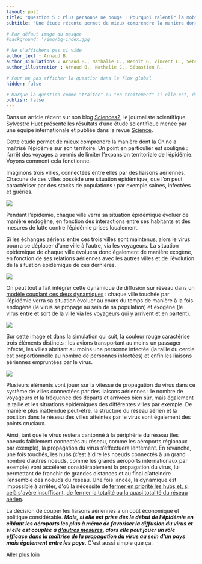 ```yaml
---
layout: post
title: "Question 5 : Plus personne ne bouge ! Pourquoi ralentir la mobilité à longue distance est une bonne idée ?"
subtitle: "Une étude récente permet de mieux comprendre la manière dont la Chine a maîtrisé l’épidémie sur son territoire. Un point en particulier est souligné : l’arrêt des voyages a permis de limiter l’expansion territoriale de l’épidémie. Démonstration !"

# Par défaut image du masque
#background: '/img/bg-index.jpg'

# Ne s'affichera pas si vide
author_text : Arnaud B.
author_simulations : Arnaud B., Nathalie C., Benoît G, Vincent L., Sébastien R.
author_illustration : Arnaud B., Nathalie C., Sébastien R.

# Pour ne pas afficher la question dans le flux global
hidden: false

# Marque la question comme "traitée" ou "en traitement" si elle est, dans cette ordre, publiée ou non
publish: false
---
```


Dans un article récent sur son blog [Sciences2](https://www.lemonde.fr/blog/huet/2020/03/27/covid19-comment-la-chine-a-stoppe-le-virus/), le journaliste scientifique Sylvestre Huet présente les résultats d’une étude scientifique menée par une équipe internationale et publiée dans la revue [Science](https://science.sciencemag.org/content/early/2020/03/25/science.abb4218).

Cette étude permet de mieux comprendre la manière dont la Chine a maîtrisé l’épidémie sur son territoire. Un point en particulier est souligné : l’arrêt des voyages a permis de limiter l’expansion territoriale de l’épidémie.
Voyons comment cela fonctionne.

Imaginons trois villes, connectées entre elles par des liaisons aériennes. Chacune de ces villes possède une situation épidémique, que l’on peut caractériser par des stocks de populations : par exemple saines, infectées et guéries.

<img src="{{ '/img/posts/Q5-1.png' | prepend: site.baseurl | replace: '//', '/' }}" class="full-size">

Pendant l’épidémie, chaque ville verra sa situation épidémique évoluer de manière endogène, en fonction des interactions entre ses habitants et des mesures de lutte contre l’épidémie prises localement. 

Si les échanges aériens entre ces trois villes sont maintenus, alors le virus pourra se déplacer d’une ville à l’autre, via les voyageurs. La situation épidémique de chaque ville évoluera donc également de manière exogène, en fonction de ses relations aériennes avec les autres villes et de l’évolution de la situation épidémique de ces dernières.

<img src="{{ '/img/posts/Q5-2.png' | prepend: site.baseurl | replace: '//', '/' }}" class="full-size">

On peut tout à fait intégrer cette dynamique de diffusion sur réseau dans un [modèle couplant ces deux dynamiques](https://www.mdpi.com/2079-8954/3/4/309) : chaque ville touchée par l’épidémie verra sa situation évoluer au cours du temps de manière à la fois endogène (le virus se propage au sein de sa population) et exogène (le virus entre et sort de la ville via les voyageurs qui y arrivent et en partent).

<img src="{{ '/img/posts/Q5-3.png' | prepend: site.baseurl | replace: '//', '/' }}" class="half-size">

Sur cette image et dans la simulation qui suit, la couleur rouge caractérise trois éléments distincts : les avions transportant au moins un passager infecté, les villes abritant au moins une personne infectée (la taille du cercle est proportionnelle au nombre de personnes infectées) et enfin les liaisons aériennes empruntées par le virus. 

<img src="{{ '/img/posts/Q5-4.gif' | prepend: site.baseurl | replace: '//', '/' }}" class="half-size">

Plusieurs éléments vont jouer sur la vitesse de propagation du virus dans ce système de villes connectées par des liaisons aériennes : le nombre de voyageurs et la fréquence des départs et arrivées bien sûr, mais également la taille et les situations épidémiques des différentes villes par exemple. De manière plus inattendue peut-être, la structure du réseau aérien et la position dans le réseau des villes atteintes par le virus sont également des points cruciaux.

Ainsi, tant que le virus restera cantonné à la périphérie du réseau (les noeuds faiblement connectés au réseau, comme les aéroports régionaux par exemple), la propagation du virus s’effectuera lentement. En revanche, une fois touchés, les hubs (c’est à dire les noeuds connectés à un grand nombre d’autres noeuds, comme les grands aéroports internationaux par exemple) vont accélérer considérablement la propagation du virus, lui permettant de franchir de grandes distances et au final d’atteindre l’ensemble des noeuds du réseau. Une fois lancée, la dynamique est impossible à arrêter, d'où la nécessité de [fermer en priorité les hubs et, si celà s'avère insuffisant, de fermer la totalité ou la quasi totalité du réseau aérien](https://journals.plos.org/plosmedicine/article?id=10.1371/journal.pmed.0030212).  

La décision de couper les liaisons aériennes a un coût économique et politique considérable. ***Mais, si elle est prise dès le début de l’épidémie en ciblant les aéroports les plus à même de favoriser la diffusion du virus et si elle est couplée à [d’autres mesures](https://www.lemonde.fr/blog/huet/2020/03/27/covid19-comment-la-chine-a-stoppe-le-virus/), alors elle peut jouer un rôle efficace dans la maîtrise de la propagation du virus au sein d’un pays mais également entre les pays***. C'est aussi simple que ça. 

<a href="{% post_url 2020-03-26-q1-1 %}" class="btn btn-primary">Aller plus loin</a>
